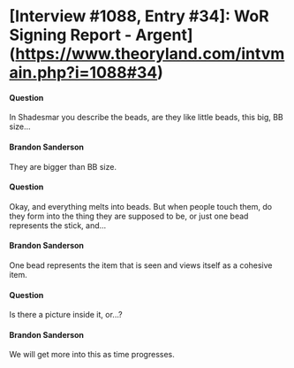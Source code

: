 # [Interview #1088, Entry #34]: WoR Signing Report - Argent](https://www.theoryland.com/intvmain.php?i=1088#34)

#### Question

In Shadesmar you describe the beads, are they like little beads, this big, BB size...

#### Brandon Sanderson

They are bigger than BB size.

#### Question

Okay, and everything melts into beads. But when people touch them, do they form into the thing they are supposed to be, or just one bead represents the stick, and...

#### Brandon Sanderson

One bead represents the item that is seen and views itself as a cohesive item.

#### Question

Is there a picture inside it, or...?

#### Brandon Sanderson

We will get more into this as time progresses.

